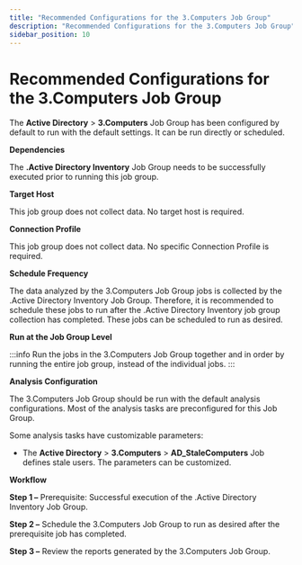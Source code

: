 ```yaml
---
title: "Recommended Configurations for the 3.Computers Job Group"
description: "Recommended Configurations for the 3.Computers Job Group"
sidebar_position: 10
---
```


# Recommended Configurations for the 3.Computers Job Group

The **Active Directory** > **3.Computers** Job Group has been configured by default to run with the
default settings. It can be run directly or scheduled.

**Dependencies**

The **.Active Directory Inventory** Job Group needs to be successfully executed prior to running
this job group.

**Target Host**

This job group does not collect data. No target host is required.

**Connection Profile**

This job group does not collect data. No specific Connection Profile is required.

**Schedule Frequency**

The data analyzed by the 3.Computers Job Group jobs is collected by the .Active Directory Inventory
Job Group. Therefore, it is recommended to schedule these jobs to run after the .Active Directory
Inventory job group collection has completed. These jobs can be scheduled to run as desired.

**Run at the Job Group Level**

:::info
Run the jobs in the 3.Computers Job Group together and in order by running the
entire job group, instead of the individual jobs.
:::


**Analysis Configuration**

The 3.Computers Job Group should be run with the default analysis configurations. Most of the
analysis tasks are preconfigured for this Job Group.

Some analysis tasks have customizable parameters:

- The **Active Directory** > **3.Computers** > **AD_StaleComputers** Job defines stale users. The
  parameters can be customized.

**Workflow**

**Step 1 –** Prerequisite: Successful execution of the .Active Directory Inventory Job Group.

**Step 2 –** Schedule the 3.Computers Job Group to run as desired after the prerequisite job has
completed.

**Step 3 –** Review the reports generated by the 3.Computers Job Group.
